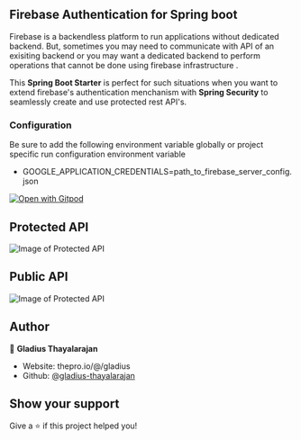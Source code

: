 ## Firebase Authentication for Spring boot

Firebase is a backendless platform to run applications without dedicated backend. But, sometimes you may need to communicate with API of an exisiting backend or you may want a dedicated backend to perform operations that cannot be done using firebase infrastructure .

This **Spring Boot Starter** is perfect for such situations when you want to extend firebase's authentication menchanism with **Spring Security** to seamlessly create and use protected rest API's.

### Configuration

Be sure to add the following environment variable globally or project specific run configuration environment variable

 * GOOGLE_APPLICATION_CREDENTIALS=path_to_firebase_server_config.json


[![Open with Gitpod](https://thepro.io/button.svg)](https://thepro.io/post/firebase-authentication-for-spring-boot-rest-api)

## Protected API

![Image of Protected API ](https://raw.githubusercontent.com/gladius-thayalarajan/firebase-spring-boot-rest-api-authentication/master/images/protected_api.png)

## Public API

![Image of Protected API ](https://raw.githubusercontent.com/gladius-thayalarajan/firebase-spring-boot-rest-api-authentication/master/images/public_api.png)




## Author

👤 **Gladius Thayalarajan**

* Website: thepro.io/@/gladius
* Github: [@gladius-thayalarajan](https://github.com/gladius-thayalarajan)


## Show your support

Give a ⭐️ if this project helped you!
